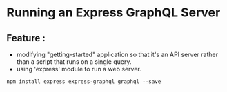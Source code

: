 # Running an Express GraphQL Server

## Feature :
- modifying "getting-started" application so that it's an API server rather than a script that runs on a single query.
- using 'express' module to run a web server.

```
npm install express express-graphql graphql --save
```